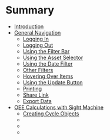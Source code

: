 # Summary

* [Introduction](README.md)
* [General Navigation](GeneralNavigation.md)
   * [Logging In](LoggingIn.md)
   * [Logging Out](LoggingOut.md)
   * [Using the Filter Bar](UsingTheFilterBar.md)
   * [Using the Asset Selector](AssetPicker.md)
   * [Using the Date Filter](UsingDateFilter.md)
   * [Other Filters](OtherFilters.md)
   * [Hovering Over Items](Hovering.md)
   * [Using the Update Button](UpdateButton.md)
   * [Printing](PrintButton.md)
   * [Share Link](ShareLink.md)
   * [Export Data](ExportData.md)
* [OEE Calculations with Sight Machine](oeeCalculations/readmemd.md)
   * [Creating Cycle Objects](oeeCalculations/creatingCycleObjects.md)
   * 
   * 
   * 

